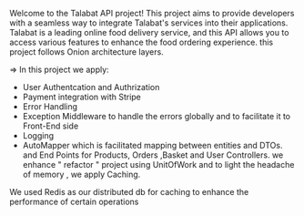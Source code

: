 Welcome to the Talabat API project! 
This project aims to provide developers with a seamless way to integrate Talabat's services into their applications. 
Talabat is a leading online food delivery service, and this API allows you to access various features 
to enhance the food ordering experience.
this project follows Onion architecture layers.

=> In this project we apply:

- User Authentcation and   Authrization
- Payment integration with Stripe
- Error Handling
- Exception Middleware to handle the errors globally and to facilitate it to Front-End side
- Logging 
- ⁠AutoMapper which is facilitated mapping between entities and DTOs.
and End Points for Products, Orders ,Basket and User Controllers. 
we enhance " refactor " project using UnitOfWork and 
to light the headache of memory , we apply Caching.

We used Redis as our distributed db for caching to enhance the performance of certain operations
